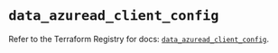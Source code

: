 # `data_azuread_client_config`

Refer to the Terraform Registry for docs: [`data_azuread_client_config`](https://registry.terraform.io/providers/hashicorp/azuread/3.4.0/docs/data-sources/client_config).
